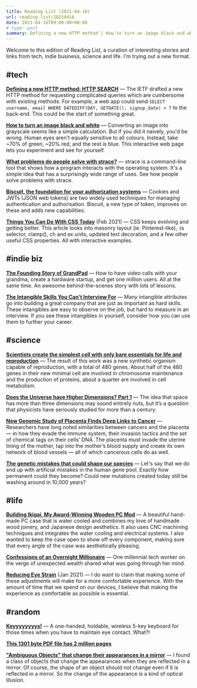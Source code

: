 ```yaml
---
title: Reading List (2021-04-16)
url: reading-list/20210416
date: 2021-04-16T09:00:00+08:00
# type: post
summary: Defining a new HTTP method | How to turn an image black and white | What problems do people solve with strace | Biscuit, the foundation for your authorization systems | Things You Can Do With CSS Today | The Founding Story of GrandPad | The Intangible Skills You Can't Interview For | The simplest cell with only bare essentials for life and reproduction | Does the Universe have Higher Dimensions? | New Genomic Study of Placenta Finds Deep Links to Cancer | The genetic mistakes that could shape our species | Building Ikigai, My Award-Winning Wooden PC Mod | Confessions of an Overnight Millionaire | Reducing Eye Strain | Keyyyyyyyys! | This 1301 byte PDF file has 2 million pages | "Ambiguous Objects" that change their appearances in a mirror
---
```


Welcome to this edition of Reading List, a curation of interesting stories and links from tech, indie business, science and life. I'm trying out a new format.

## #tech

**[Defining a new HTTP method: HTTP SEARCH](https://httptoolkit.tech/blog/http-search-method/)** &mdash; The IETF drafted a new HTTP method for requesting complicated queries which are cumbersome with existing methods. For example, a web app could send `SELECT username, email WHERE DATEDIFF(DAY, GETDATE(), signup_date) > 7` to the back-end. This could be the start of something great.

**[How to turn an image black and white](https://omarshehata.me/notebook/how_to_turn_an_image_black_and_white)** &mdash; Converting an image into grayscale seems like a simple calculation. But if you did it naively, you'd be wrong. Human eyes aren't equally sensitive to all colours. Instead, take ~70% of green, ~20% red, and the rest is blue. This interactive web page lets you experiment and see for yourself.

**[What problems do people solve with strace?](https://jvns.ca/blog/2021/04/03/what-problems-do-people-solve-with-strace/)** &mdash; strace is a command-line tool that shows how a program interacts with the operating system. It's a simple idea that has a surprisingly wide range of uses. See how people solve problems with strace.

**[Biscuit, the foundation for your authorization systems](https://www.clever-cloud.com/blog/engineering/2021/04/12/introduction-to-biscuit/)** &mdash; Cookies and JWTs (JSON web tokens) are two widely used techniques for managing authentication and authorisation. Biscuit, a new type of token, improves on these and adds new capabilities.

**[Things You Can Do With CSS Today](https://www.smashingmagazine.com/2021/02/things-you-can-do-with-css-today/)** (Feb 2021) &mdash; CSS keeps evolving and getting better. This article looks into masonry layout (ie. Pinterest-like), :is selector, clamp(), ch and ex units, updated text decoration, and a few other useful CSS properties. All with interactive examples.


## #indie biz

**[The Founding Story of GrandPad](https://www.isaaclien.com/blog/the-founding-story-of-grandpad)** &mdash; How to have video calls with your grandma, create a hardware startup, and get one million users. All at the same time. An awesome behind-the-scenes story with lots of lessons.

**[The Intangible Skills You Can't Interview For](https://staysaasy.com/leadership/2021/04/12/the-intangible-skills-you-cant-interview-for.html)** &mdash; Many intangible attributes go into building a great company that are just as important as hard skills. These intangibles are easy to observe on the job, but hard to measure in an interview. If you see these intangibles in yourself, consider how you can use them to further your career.


## #science

**[Scientists create the simplest cell with only bare essentials for life and reproduction](https://www.cbc.ca/radio/quirks/scientists-create-the-simplest-cell-with-only-bare-essentials-for-life-and-reproduction-1.5980420)** &mdash; The result of this work was a new synthetic organism capable of reproduction, with a total of 480 genes. About half of the 480 genes in their new minimal cell are involved in chromosome maintenance and the production of proteins, about a quarter are involved in cell metabolism.

**[Does the Universe have Higher Dimensions? Part 1](https://backreaction.blogspot.com/2021/04/does-universe-have-higher-dimensions.html)** &mdash; The idea that space has more than three dimensions may sound entirely nuts, but it’s a question that physicists have seriously studied for more than a century.

**[New Genomic Study of Placenta Finds Deep Links to Cancer](https://www.quantamagazine.org/new-genomic-study-of-placenta-finds-deep-links-to-cancer-20210408/)** &mdash; Researchers have long noted similarities between cancers and the placenta — in how they evade the immune system, their invasion tactics and the set of chemical tags on their cells’ DNA. The placenta must invade the uterine lining of the mother, tap into the mother’s blood supply and create its own network of blood vessels — all of which cancerous cells do as well.

**[The genetic mistakes that could shape our species](https://www.bbc.com/future/article/20210412-the-genetic-mistakes-that-could-shape-our-species)** &mdash; Let's say that we do end up with artificial mistakes in the human gene pool. Exactly how permanent could they become? Could new mutations created today still be washing around in 10,000 years?


## #life

**[Building Ikigai, My Award-Winning Wooden PC Mod](https://www.tomshardware.com/how-to/building-ikigai-all-wood-case-mod)** &mdash; A beautiful hand-made PC case that is water cooled and combines my love of handmade wood joinery, and Japanese design aesthetics. It also uses CNC machining techniques and integrates the water cooling and electrical systems. I also wanted to keep the case open to show off every component, making sure that every angle of the case was aesthetically pleasing.

**[Confessions of an Overnight Millionaire](https://nymag.com/intelligencer/2021/04/confessions-overnight-tech-millionaire.html)** &mdash; One millennial tech worker on the verge of unexpected wealth shared what was going through her mind.

**[Reducing Eye Strain](https://jerseyfonseca.com/blogs/eyestrain)** (Jan 2021) &mdash; I do want to claim that making some of these adjustments will make for a more comfortable experience. With the amount of time that we spend on our devices, I believe that making the experience as comfortable as possible is essential.


## #random

**[Keyyyyyyyys!](https://www.stavros.io/posts/keyyyyyyyys/)** &mdash; A one-handed, holdable, wireless 5-key keyboard for those times when you have to maintain eye contact. What?!

**[This 1301 byte PDF file has 2 million pages](https://larsch.github.io/2021/04/12/this-pdf-file-has-2-million-pages.html)**

**["Ambiguous Objects" that change their appearances in a mirror](http://www.isc.meiji.ac.jp/~kokichis/ambiguousc/ambiguouscylindere.html)** &mdash; I found a class of objects that change the appearances when they are reflected in a mirror. Of course, the shape of an object should not change even if it is reflected in a mirror. So the change of the appearance is a kind of optical illusion. 
